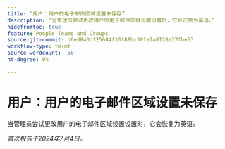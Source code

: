 ```yaml
---
title: “用户：用户的电子邮件区域设置未保存”
description: “当管理员尝试更改用户的电子邮件区域设置设置时，它会还原为英语。”
hidefromtoc: true
feature: People Teams and Groups
source-git-commit: b6ed840df25684f16f88bc30fe7a8138e37fbe53
workflow-type: tm+mt
source-wordcount: '56'
ht-degree: 0%

---
```



# 用户：用户的电子邮件区域设置未保存

当管理员尝试更改用户的电子邮件区域设置设置时，它会恢复为英语。

_首次报告于2024年7月4日。_
